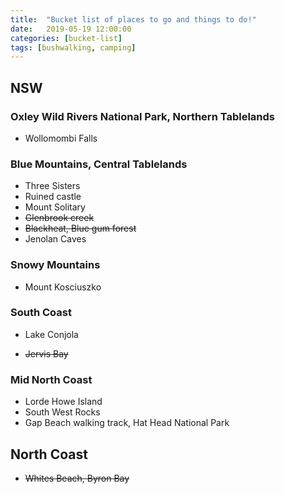```yaml
---
title:  "Bucket list of places to go and things to do!"
date:   2019-05-19 12:00:00
categories: [bucket-list]
tags: [bushwalking, camping]
---
```


## NSW

### Oxley Wild Rivers National Park, Northern Tablelands

- Wollomombi Falls

### Blue Mountains, Central Tablelands

- Three Sisters
- Ruined castle
- Mount Solitary
- ~~Glenbrook creek~~
- ~~Blackheat, Blue gum forest~~
- Jenolan Caves


### Snowy Mountains

- Mount Kosciuszko

### South Coast

- Lake Conjola

- ~~Jervis Bay~~

### Mid North Coast

- Lorde Howe Island
- South West Rocks
- Gap Beach walking track, Hat Head National Park

## North Coast

- ~~Whites Beach, Byron Bay~~




